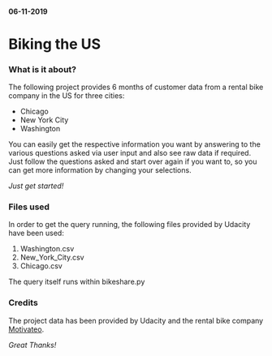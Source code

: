 #### 06-11-2019

# **Biking the US**


### **What is it about?**
The following project provides 6 months of customer data from a rental bike company in the US for three cities:
* Chicago
* New York City
* Washington

You can easily get the respective information you want by answering to the various questions asked via user input and also see raw data if required. Just follow the questions asked and start over again if you want to, so you can get more information by changing your selections.

_Just get started!_

### **Files used**
In order to get the query running, the following files provided by Udacity have been used:
1. Washington.csv
2. New_York_City.csv
3. Chicago.csv

The query itself runs within bikeshare.py

### **Credits**
The project data has been provided by Udacity and the rental bike company [Motivateo](https://www.motivateco.com).

_Great Thanks!_
